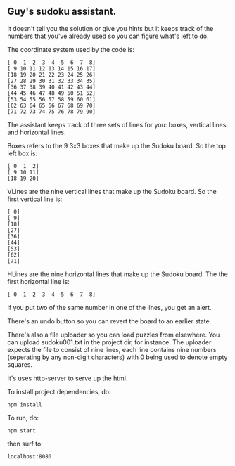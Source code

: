## Guy's sudoku assistant.

It doesn't tell you the solution or give you hints
but it keeps track of the numbers that you've already
used so you can figure what's left to do.

The coordinate system used by the code is:

```
[ 0  1  2  3  4  5  6  7  8]
[ 9 10 11 12 13 14 15 16 17]
[18 19 20 21 22 23 24 25 26]
[27 28 29 30 31 32 33 34 35]
[36 37 38 39 40 41 42 43 44]
[44 45 46 47 48 49 50 51 52]
[53 54 55 56 57 58 59 60 61]
[62 63 64 65 66 67 68 69 70]
[71 72 73 74 75 76 78 79 90]
```

The assistant keeps track of three sets of lines for you:
boxes, vertical lines and horizontal lines.

Boxes refers to the 9 3x3 boxes that make up the Sudoku board.
So the top left box is:

```
[ 0  1  2]
[ 9 10 11]
[18 19 20]
```

VLines are the nine vertical lines that make up the Sudoku board.
So the first vertical line is:

```
[ 0]
[ 9]
[18]
[27]
[36]
[44]
[53]
[62]
[71]
```

HLines are the nine horizontal lines that make up the Sudoku board.
The the first horizontal line is:

```
[ 0  1  2  3  4  5  6  7  8]
```

If you put two of the same number in one of the lines, you get an alert.

There's an undo button so you can revert the board to an earlier state.

There's also a file uploader so you can load puzzles from elsewhere.
You can upload sudoku001.txt in the project dir, for instance.
The uploader expects the file to consist of nine lines, each line contains
nine numbers (seperating by any non-digit characters)
with 0 being used to denote empty squares.

It's uses http-server to serve up the html.

To install project dependencies, do:

```
npm install
```

To run, do:

```
npm start
```

then surf to:

```
localhost:8080
```
